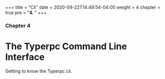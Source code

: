 +++
title = "Cli"
date = 2020-09-22T14:49:54-04:00
weight = 4
chapter = true
pre = "<b>4. </b>"
+++

### Chapter 4

# The Typerpc Command Line Interface

Getting to know the Typerpc cli.
